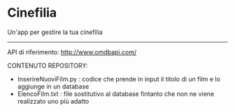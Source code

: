 # Cinefilia
Un'app per gestire la tua cinefilia

----------
API di riferimento: http://www.omdbapi.com/

CONTENUTO REPOSITORY:
- InserireNuoviFilm.py : codice che prende in input il titolo di un film e lo aggiunge in un database
- ElencoFilm.txt : file sostitutivo al database fintanto che non ne viene realizzato uno più adatto 
